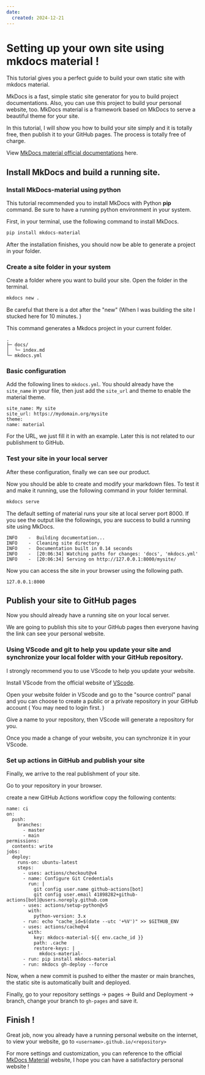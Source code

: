 ```yaml
---
date:
  created: 2024-12-21
---
```


# Setting up your own site using mkdocs material !

This tutorial gives you a perfect guide to build your own static site with mkdocs material.

MkDocs is a fast, simple static site generator for you to build project documentations. Also, you can use this project to build your personal website, too. MkDocs material is a framework based on MkDocs to serve a beautiful theme for your site.

In this tutorial, I will show you how to build your site simply and it is totally free, then publish it to your GitHub pages. The process is totally free of charge.

<!-- more -->

View [MkDocs material official documentations](https://squidfunk.GitHub.io/mkdocs-material/) here.

## Install MkDocs and build a running site.

### Install MkDocs-material using python

This tutorial recommended you to install MkDocs with Python **pip** command. Be sure to have a running python environment in your system.

First, in your terminal, use the following command to install MkDocs.

```bash
pip install mkdocs-material
```

After the installation finishes, you should now be able to generate a project in your folder.

### Create a site folder in your system

Create a folder where you want to build your site. Open the folder in the terminal.

```bash
mkdocs new .
```

Be careful that there is a dot after the "new" (When I was building the site I stucked here for 10 minutes. )

This command generates a Mkdocs project in your current folder.

```
.
├─ docs/
│  └─ index.md
└─ mkdocs.yml
```

### Basic configuration

Add the following lines to `mkdocs.yml`. You should already have the `site_name` in your file, then just add the `site_url` and theme to enable the material theme.

```
site_name: My site
site_url: https://mydomain.org/mysite
theme:
name: material
```

For the URL, we just fill it in with an example. Later this is not related to our publishment to GitHub.

### Test your site in your local server

After these configuration, finally we can see our product.

Now you should be able to create and modify your markdown files. To test it and make it running, use the following command in your folder terminal.

```bash
mkdocs serve
```

The default setting of material runs your site at local server port 8000. If you see the output like the followings, you are success to build a running site using MkDocs.

```
INFO    -  Building documentation...
INFO    -  Cleaning site directory
INFO    -  Documentation built in 0.14 seconds
INFO    -  [20:06:34] Watching paths for changes: 'docs', 'mkdocs.yml'
INFO    -  [20:06:34] Serving on http://127.0.0.1:8000/mysite/

```

Now you can access the site in your browser using the following path.

```
127.0.0.1:8000
```

## Publish your site to GitHub pages

Now you should already have a running site on your local server.

We are going to publish this site to your GitHub pages then everyone having the link can see your personal website.

### Using VScode and git to help you update your site and synchronize your local folder with your GitHub repository.

I strongly recommend you to use VScode to help you update your website.

Install VScode from the official website of [VScode](https://code.visualstudio.com/).

Open your website folder in VScode and go to the "source control" panal and you can choose to create a public or a private repository in your GitHub account ( You may need to login first. )

Give a name to your repository, then VScode will generate a repository for you.

Once you made a change of your website, you can synchronize it in your VScode.

### Set up actions in GitHub and publish your site

Finally, we arrive to the real publishment of your site.

Go to your repository in your browser.

create a new GitHub Actions workflow copy the following contents:

```Action
name: ci
on:
  push:
    branches:
      - master
      - main
permissions:
  contents: write
jobs:
  deploy:
    runs-on: ubuntu-latest
    steps:
      - uses: actions/checkout@v4
      - name: Configure Git Credentials
        run: |
          git config user.name github-actions[bot]
          git config user.email 41898282+github-actions[bot]@users.noreply.github.com
      - uses: actions/setup-python@v5
        with:
          python-version: 3.x
      - run: echo "cache_id=$(date --utc '+%V')" >> $GITHUB_ENV
      - uses: actions/cache@v4
        with:
          key: mkdocs-material-${{ env.cache_id }}
          path: .cache
          restore-keys: |
            mkdocs-material-
      - run: pip install mkdocs-material
      - run: mkdocs gh-deploy --force
```

Now, when a new commit is pushed to either the master or main branches, the static site is automatically built and deployed.

Finally, go to your repository settings -> pages -> Build and Deployment -> branch, change your branch to `gh-pages` and save it.

## Finish !

Great job, now you already have a running personal website on the internet, to view your website, go to `<username>.github.io/<repository>`

For more settings and customization, you can reference to the official [MkDocs Material](https://squidfunk.github.io/mkdocs-material/) website, I hope you can have a satisfactory personal website !
